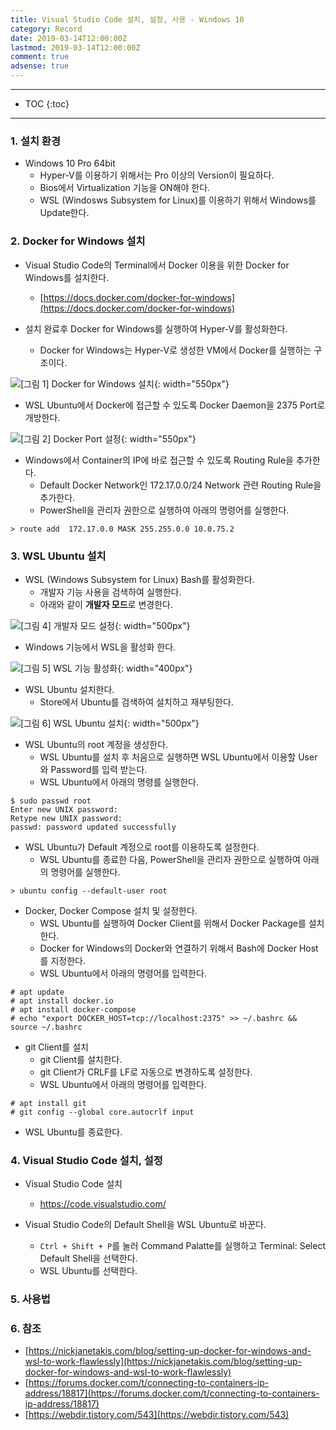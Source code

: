 ```yaml
---
title: Visual Studio Code 설치, 설정, 사용 - Windows 10
category: Record
date: 2019-03-14T12:00:00Z
lastmod: 2019-03-14T12:00:00Z
comment: true
adsense: true
---
```


***

* TOC
{:toc}

***

### 1. 설치 환경

* Windows 10 Pro 64bit
  * Hyper-V를 이용하기 위해서는 Pro 이상의 Version이 필요하다.
  * Bios에서 Virtualization 기능을 ON해야 한다.
  * WSL (Windosws Subsystem for Linux)를 이용하기 위해서 Windows를 Update한다.

### 2. Docker for Windows 설치

* Visual Studio Code의 Terminal에서 Docker 이용을 위한 Docker for Windows를 설치한다.
  * [https://docs.docker.com/docker-for-windows](https://docs.docker.com/docker-for-windows)

* 설치 완료후 Docker for Windows를 실행하여 Hyper-V를 활성화한다.
  * Docker for Windows는 Hyper-V로 생성한 VM에서 Docker를 실행하는 구조이다.

![[그림 1] Docker for Windows 설치]({{site.baseurl}}/images/record/Visual_Studio_Code_Install_Windows_10/Docker_Install_01.PNG){: width="550px"}

* WSL Ubuntu에서 Docker에 접근할 수 있도록 Docker Daemon을 2375 Port로 개방한다.

![[그림 2] Docker Port 설정]({{site.baseurl}}/images/record/Visual_Studio_Code_Install_Windows_10/Docker_Install_02.PNG){: width="550px"}

* Windows에서 Container의 IP에 바로 접근할 수 있도록 Routing Rule을 추가한다.
  * Default Docker Network인 172.17.0.0/24 Network 관련 Routing Rule을 추가한다.
  * PowerShell을 관리자 권한으로 실행하여 아래의 명령어를 실행한다.

~~~
> route add  172.17.0.0 MASK 255.255.0.0 10.0.75.2
~~~

### 3. WSL Ubuntu 설치

* WSL (Windows Subsystem for Linux) Bash를 활성화한다.
  * 개발자 기능 사용을 검색하여 실행한다.
  * 아래와 같이 **개발자 모드**로 변경한다.

![[그림 4] 개발자 모드 설정]({{site.baseurl}}/images/record/Visual_Studio_Code_Install_Windows_10/Developer_Mode.PNG){: width="500px"}

* Windows 기능에서 WSL을 활성화 한다.

![[그림 5] WSL 기능 활성화]({{site.baseurl}}/images/record/Visual_Studio_Code_Install_Windows_10/WSL_Enable.PNG){: width="400px"}

* WSL Ubuntu 설치한다.
  * Store에서 Ubuntu를 검색하여 설치하고 재부팅한다.

![[그림 6] WSL Ubuntu 설치]({{site.baseurl}}/images/record/Visual_Studio_Code_Install_Windows_10/Ubuntu_Install.PNG){: width="500px"}

* WSL Ubuntu의 root 계정을 생성한다.
  * WSL Ubuntu를 설치 후 처음으로 실행하면 WSL Ubuntu에서 이용할 User와 Password를 입력 받는다.
  * WSL Ubuntu에서 아래의 명령를 실행한다.

~~~
$ sudo passwd root
Enter new UNIX password:
Retype new UNIX password:
passwd: password updated successfully
~~~

* WSL Ubuntu가 Default 계정으로 root를 이용하도록 설정한다.
  * WSL Ubuntu를 종료한 다음, PowerShell을 관리자 권한으로 실행하여 아래의 명령어를 실행한다.

~~~
> ubuntu config --default-user root
~~~

* Docker, Docker Compose 설치 및 설정한다.
  * WSL Ubuntu를 실행하여 Docker Client를 위해서 Docker Package를 설치한다.
  * Docker for Windows의 Docker와 연결하기 위해서 Bash에 Docker Host를 지정한다.
  * WSL Ubuntu에서 아래의 명령어를 입력한다.

~~~
# apt update
# apt install docker.io
# apt install docker-compose
# echo "export DOCKER_HOST=tcp://localhost:2375" >> ~/.bashrc && source ~/.bashrc
~~~

* git Client를 설치
  * git Client를 설치한다. 
  * git Client가 CRLF를 LF로 자동으로 변경하도록 설정한다.
  * WSL Ubuntu에서 아래의 명령어를 입력한다.

~~~
# apt install git
# git config --global core.autocrlf input
~~~

* WSL Ubuntu를 종료한다.

### 4. Visual Studio Code 설치, 설정

* Visual Studio Code 설치
  * https://code.visualstudio.com/

* Visual Studio Code의 Default Shell을 WSL Ubuntu로 바꾼다.
  * `Ctrl + Shift + P`를 눌러 Command Palatte를 실행하고 Terminal: Select Default Shell을 선택한다.
  * WSL Ubuntu를 선택한다.

### 5. 사용법

### 6. 참조

* [https://nickjanetakis.com/blog/setting-up-docker-for-windows-and-wsl-to-work-flawlessly](https://nickjanetakis.com/blog/setting-up-docker-for-windows-and-wsl-to-work-flawlessly)
* [https://forums.docker.com/t/connecting-to-containers-ip-address/18817](https://forums.docker.com/t/connecting-to-containers-ip-address/18817)
* [https://webdir.tistory.com/543](https://webdir.tistory.com/543)